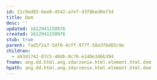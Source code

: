```yaml
---
id: 21c9ed05-6ee0-4542-a7e7-d3f8bed0ef34
title: Dom
desc: ''
updated: 1612941158976
created: 1612941158976
stub: true
parent: fad5f2a7-5df0-4cff-977f-58a3fbd65c9e
children:
  - a93d1742-87c5-40db-8c76-e140e3d6b394
fname: ang.dd.html.ang.zdarzenie.html.element.html.dom
hpath: ang.dd.html.ang.zdarzenie.html.element.html.dom
---
```




